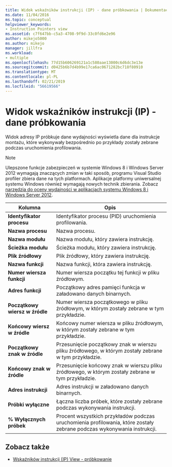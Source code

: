 ```yaml
---
title: Widok wskaźników instrukcji (IP) - dane próbkowania | Dokumentacja firmy Microsoft
ms.date: 11/04/2016
ms.topic: conceptual
helpviewer_keywords:
- Instruction Pointers view
ms.assetid: c7f647bb-c5a3-4708-9f9d-33c0fd6e2e96
author: mikejo5000
ms.author: mikejo
manager: jillfra
ms.workload:
- multiple
ms.openlocfilehash: 77d15b606269121a1c580aae13000c6d6dc3e13e
ms.sourcegitcommit: d0425b6b7d4b99e17ca6ac0671282bc718f80910
ms.translationtype: MT
ms.contentlocale: pl-PL
ms.lasthandoff: 02/21/2019
ms.locfileid: "56619566"
---
```

# <a name="instruction-pointers-ips-view---sampling-data"></a>Widok wskaźników instrukcji (IP) - dane próbkowania
Widok adresy IP próbkuje dane wydajności wyświetla dane dla instrukcje montażu, które wykonywały bezpośrednio po przykłady zostały zebrane podczas uruchomienia profilowania.

> [!NOTE]
>  Ulepszone funkcje zabezpieczeń w systemie Windows 8 i Windows Server 2012 wymagają znaczących zmian w taki sposób, programu Visual Studio profiler zbiera dane na tych platformach. Aplikacje platformy uniwersalnej systemu Windows również wymagają nowych technik zbierania. Zobacz [narzędzia do oceny wydajności w aplikacjach systemu Windows 8 i Windows Server 2012](../profiling/performance-tools-on-windows-8-and-windows-server-2012-applications.md).

|Kolumna|Opis|
|------------|-----------------|
|**Identyfikator procesu**|Identyfikator procesu (PID) uruchomienia profilowania.|
|**Nazwa procesu**|Nazwa procesu.|
|**Nazwa modułu**|Nazwa modułu, który zawiera instrukcję.|
|**Ścieżka modułu**|Ścieżka modułu, który zawiera instrukcję.|
|**Plik źródłowy**|Plik źródłowy, który zawiera instrukcję.|
|**Nazwa funkcji**|Nazwa funkcji, która zawiera instrukcję.|
|**Numer wiersza funkcji**|Numer wiersza początku tej funkcji w pliku źródłowym.|
|**Adres funkcji**|Początkowy adres pamięci funkcja w załadowano danych binarnych.|
|**Początkowy wiersz w źródle**|Numer wiersza początkowego w pliku źródłowym, w którym zostały zebrane w tym przykładzie.|
|**Końcowy wiersz w źródle**|Końcowy numer wiersza w pliku źródłowym, w którym zostały zebrane w tym przykładzie.|
|**Początkowy znak w źródle**|Przesunięcie początkowy znak w wierszu pliku źródłowego, w którym zostały zebrane w tym przykładzie.|
|**Końcowy znak w źródle**|Przesunięcie końcowy znak w wierszu pliku źródłowego, w którym zostały zebrane w tym przykładzie.|
|**Adres instrukcji**|Adres instrukcji w załadowano danych binarnych.|
|**Próbki wyłączne**|Łączna liczba próbek, które zostały zebrane podczas wykonywania instrukcji.|
|**% Wyłącznych próbek**|Procent wszystkich przykładów podczas uruchomienia profilowania, które zostały zebrane podczas wykonywania instrukcji.|

## <a name="see-also"></a>Zobacz także
- [Wskaźników instrukcji (IP) View - próbkowanie](../profiling/instruction-pointers-ips-view-dotnet-memory-sampling-data.md)